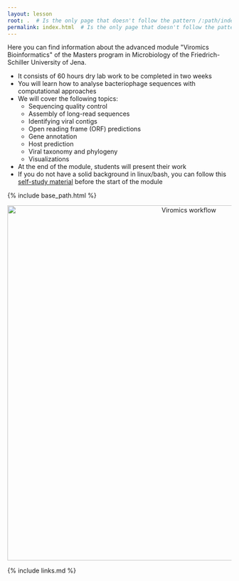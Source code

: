 ```yaml
---
layout: lesson
root: .  # Is the only page that doesn't follow the pattern /:path/index.html
permalink: index.html  # Is the only page that doesn't follow the pattern /:path/index.html
---
```


Here you can find information about the advanced module "Viromics Bioinformatics" of the Masters program in Microbiology of the Friedrich-Schiller University of Jena.

- It consists of 60 hours dry lab work to be completed in two weeks
- You will learn how to analyse bacteriophage sequences with computational approaches
- We will cover the following topics:
  - Sequencing quality control
  - Assembly of long-read sequences
  - Identifying viral contigs
  - Open reading frame (ORF) predictions
  - Gene annotation
  - Host prediction
  - Viral taxonomy and phylogeny
  - Visualizations
- At the end of the module, students will present their work
- If you do not have a solid background in linux/bash, you can follow this [self-study material](https://github.com/waltercostamb/course_viral-microbiology_2023/blob/main/study_material.md) before the start of the module 

{% include base_path.html %}
<p align="center">
    <a href="{{ site.carpentries_site }}"><img src="{{ relative_root_path }}/assets/img/slide_module_2024.png" alt="Viromics workflow" width="800" /></a>
</p>

{% include links.md %}
